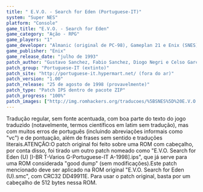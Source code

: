 ```yaml
---
title: " E.V.O. - Search for Eden (Portuguese-IT)"
system: "Super NES"
platform: "Console"
game_title: "E.V.O. - Search for Eden"
game_category: "Ação - RPG"
game_players: "1"
game_developer: "Almanic (original de PC-98), Gameplan 21 e Enix (SNES)"
game_publisher: "Enix"
game_release_date: "julho de 1993"
patch_author: "Gustavo Sanchez, Fabio Sanchez, Diogo Negri e Celso Garcia"
patch_group: "Portuguese-IT (extinto)"
patch_site: "http://portuguese-it.hypermart.net/ (fora do ar)"
patch_version: "1.00"
patch_release: "25 de agosto de 1998 (provavelmente)"
patch_type: "Patch IPS dentro de pacote ZIP"
patch_progress: "100%"
patch_images: ["http://img.romhackers.org/traducoes/%5BSNES%5D%20E.V.O.%20-%20Search%20for%20Eden%20-%20Portuguese-IT%20-%201.png","http://img.romhackers.org/traducoes/%5BSNES%5D%20E.V.O.%20-%20Search%20for%20Eden%20-%20Portuguese-IT%20-%202.png","http://img.romhackers.org/traducoes/%5BSNES%5D%20E.V.O.%20-%20Search%20for%20Eden%20-%20Portuguese-IT%20-%203.png"]
---
```

Tradução regular, sem fonte acentuada, com boa parte do texto do jogo traduzido (notavelmente, termos científicos em latim sem tradução), mas com muitos erros de português (incluindo abreviações informais como "vc") e de pontuação, além de frases sem sentido e traduções literais.ATENÇÃO:O patch original foi feito sobre uma ROM com cabeçalho, por conta disso, foi tirado um outro patch nomeado como "E.V.O. Search for Eden (U) [I-BR T-Varios G-Portuguese-IT A-1998].ips", que já serve para uma ROM considerada "good dump" (sem modificações).Este patch mencionado deve ser aplicado na ROM original "E.V.O. Search for Eden (U).smc", com CRC32 DD49911E. Para usar o patch original, basta por um cabeçalho de 512 bytes nessa ROM.